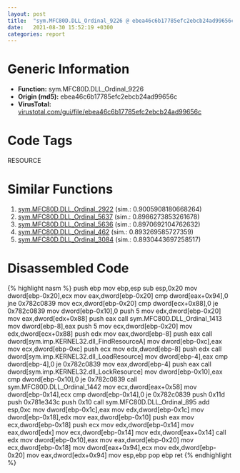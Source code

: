 ```yaml
---
layout: post
title:  "sym.MFC80D.DLL_Ordinal_9226 @ ebea46c6b17785efc2ebcb24ad99656c"
date:   2021-08-30 15:52:19 +0300
categories: report
---
```


# Generic Information
- **Function:** sym.MFC80D.DLL\_Ordinal\_9226
- **Origin (md5):** ebea46c6b17785efc2ebcb24ad99656c
- **VirusTotal:** [virustotal.com/gui/file/ebea46c6b17785efc2ebcb24ad99656c][virustotal_ref]

# Code Tags
<span class="tag" id="RESOURCE">RESOURCE</span>


# Similar Functions

1. [sym.MFC80D.DLL\_Ordinal\_2922][similar_1_ref] (sim.: 0.9005908180668264)
2. [sym.MFC80D.DLL\_Ordinal\_5637][similar_2_ref] (sim.: 0.8986273853261678)
3. [sym.MFC80D.DLL\_Ordinal\_5636][similar_3_ref] (sim.: 0.8970692104762632)
4. [sym.MFC80D.DLL\_Ordinal\_462][similar_4_ref] (sim.: 0.893269585727359)
5. [sym.MFC80D.DLL\_Ordinal\_3084][similar_5_ref] (sim.: 0.8930443697258517)


# Disassembled Code

{% highlight nasm %}
push ebp
mov ebp,esp
sub esp,0x20
mov dword[ebp-0x20],ecx
mov eax,dword[ebp-0x20]
cmp dword[eax+0x94],0
jne 0x782c0839
mov ecx,dword[ebp-0x20]
cmp dword[ecx+0x88],0
je 0x782c0839
mov dword[ebp-0x10],0
push 5
mov edx,dword[ebp-0x20]
mov eax,dword[edx+0x88]
push eax
call sym.MFC80D.DLL_Ordinal_1413
mov dword[ebp-8],eax
push 5
mov ecx,dword[ebp-0x20]
mov edx,dword[ecx+0x88]
push edx
mov eax,dword[ebp-8]
push eax
call dword[sym.imp.KERNEL32.dll_FindResourceA]
mov dword[ebp-0xc],eax
mov ecx,dword[ebp-0xc]
push ecx
mov edx,dword[ebp-8]
push edx
call dword[sym.imp.KERNEL32.dll_LoadResource]
mov dword[ebp-4],eax
cmp dword[ebp-4],0
je 0x782c0839
mov eax,dword[ebp-4]
push eax
call dword[sym.imp.KERNEL32.dll_LockResource]
mov dword[ebp-0x10],eax
cmp dword[ebp-0x10],0
je 0x782c0839
call sym.MFC80D.DLL_Ordinal_1442
mov ecx,dword[eax+0x58]
mov dword[ebp-0x14],ecx
cmp dword[ebp-0x14],0
je 0x782c0839
push 0x11d
push 0x781e343c
push 0x10
call sym.MFC80D.DLL_Ordinal_895
add esp,0xc
mov dword[ebp-0x1c],eax
mov edx,dword[ebp-0x1c]
mov dword[ebp-0x18],edx
mov eax,dword[ebp-0x10]
push eax
mov ecx,dword[ebp-0x18]
push ecx
mov edx,dword[ebp-0x14]
mov eax,dword[edx]
mov ecx,dword[ebp-0x14]
mov edx,dword[eax+0x14]
call edx
mov dword[ebp-0x10],eax
mov eax,dword[ebp-0x20]
mov ecx,dword[ebp-0x18]
mov dword[eax+0x94],ecx
mov edx,dword[ebp-0x20]
mov eax,dword[edx+0x94]
mov esp,ebp
pop ebp
ret 
{% endhighlight %}


[similar_1_ref]: /report/sym.MFC80D.DLL_Ordinal_2922@ebea46c6b17785efc2ebcb24ad99656c
[similar_2_ref]: /report/sym.MFC80D.DLL_Ordinal_5637@ebea46c6b17785efc2ebcb24ad99656c
[similar_3_ref]: /report/sym.MFC80D.DLL_Ordinal_5636@ebea46c6b17785efc2ebcb24ad99656c
[similar_4_ref]: /report/sym.MFC80D.DLL_Ordinal_462@ebea46c6b17785efc2ebcb24ad99656c
[similar_5_ref]: /report/sym.MFC80D.DLL_Ordinal_3084@ebea46c6b17785efc2ebcb24ad99656c
[virustotal_ref]: https://www.virustotal.com/gui/file/ebea46c6b17785efc2ebcb24ad99656c
